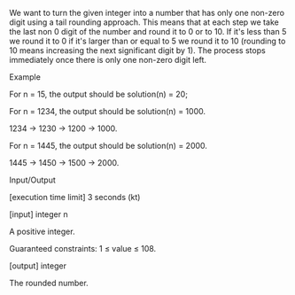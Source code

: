 We want to turn the given integer into a number that has only one non-zero digit using a tail rounding approach. This means that at each step we take the last non 0 digit of the number and round it to 0 or to 10. If it's less than 5 we round it to 0 if it's larger than or equal to 5 we round it to 10 (rounding to 10 means increasing the next significant digit by 1). The process stops immediately once there is only one non-zero digit left.

Example

For n = 15, the output should be
solution(n) = 20;

For n = 1234, the output should be
solution(n) = 1000.

1234 -> 1230 -> 1200 -> 1000.

For n = 1445, the output should be
solution(n) = 2000.

1445 -> 1450 -> 1500 -> 2000.

Input/Output

[execution time limit] 3 seconds (kt)

[input] integer n

A positive integer.

Guaranteed constraints:
1 ≤ value ≤ 108.

[output] integer

The rounded number.